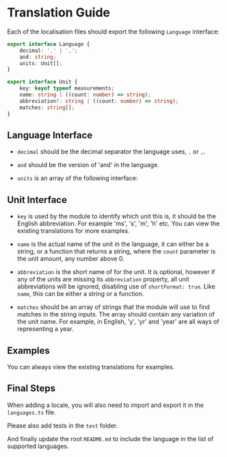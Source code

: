 # Translation Guide

Each of the localisation files should export the following `Language` interface:

```ts
export interface Language {
    decimal: '.' | ',';
    and: string;
    units: Unit[];
}

export interface Unit {
    key: keyof typeof measurements;
    name: string | ((count: number) => string);
    abbreviation?: string | ((count: number) => string);
    matches: string[];
}
```

## Language Interface

-   `decimal` should be the decimal separator the language uses, `.` or `,`.

-   `and` should be the version of 'and' in the language.

-   `units` is an array of the following interface:

## Unit Interface

-   `key` is used by the module to identify which unit this is, it should be the English abbreviation. For example 'ms', 's', 'm', 'h' etc. You can view the existing translations for more examples.

-   `name` is the actual name of the unit in the language, it can either be a string, or a function that returns a string, where the `count` parameter is the unit amount, any number above 0.

-   `abbreviation` is the short name of for the unit. It is optional, however if any of the units are missing its `abbreviation` property, all unit abbreviations will be ignored, disabling use of `shortFormat: true`. Like `name`, this can be either a string or a function.

-   `matches` should be an array of strings that the module will use to find matches in the string inputs. The array should contain any variation of the unit name. For example, in English, 'y', 'yr' and 'year' are all ways of representing a year.

## Examples

You can always view the existing translations for examples.

## Final Steps

When adding a locale, you will also need to import and export it in the `languages.ts` file.

Please also add tests in the `test` folder.

And finally update the root `README.md` to include the language in the list of supported languages.
